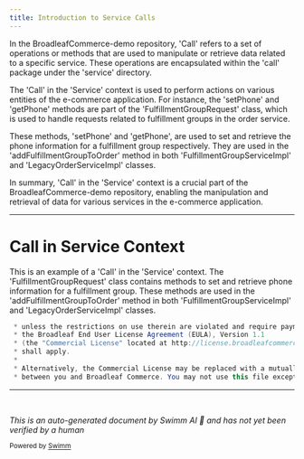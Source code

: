 ```yaml
---
title: Introduction to Service Calls
---
```

In the BroadleafCommerce-demo repository, 'Call' refers to a set of operations or methods that are used to manipulate or retrieve data related to a specific service. These operations are encapsulated within the 'call' package under the 'service' directory.

The 'Call' in the 'Service' context is used to perform actions on various entities of the e-commerce application. For instance, the 'setPhone' and 'getPhone' methods are part of the 'FulfillmentGroupRequest' class, which is used to handle requests related to fulfillment groups in the order service.

These methods, 'setPhone' and 'getPhone', are used to set and retrieve the phone information for a fulfillment group respectively. They are used in the 'addFulfillmentGroupToOrder' method in both 'FulfillmentGroupServiceImpl' and 'LegacyOrderServiceImpl' classes.

In summary, 'Call' in the 'Service' context is a crucial part of the BroadleafCommerce-demo repository, enabling the manipulation and retrieval of data for various services in the e-commerce application.

<SwmSnippet path="/core/broadleaf-framework/src/main/java/org/broadleafcommerce/core/order/service/call/FulfillmentGroupRequest.java" line="9">

---

# Call in Service Context

This is an example of a 'Call' in the 'Service' context. The 'FulfillmentGroupRequest' class contains methods to set and retrieve phone information for a fulfillment group. These methods are used in the 'addFulfillmentGroupToOrder' method in both 'FulfillmentGroupServiceImpl' and 'LegacyOrderServiceImpl' classes.

```java
 * unless the restrictions on use therein are violated and require payment to Broadleaf in which case
 * the Broadleaf End User License Agreement (EULA), Version 1.1
 * (the "Commercial License" located at http://license.broadleafcommerce.org/commercial_license-1.1.txt)
 * shall apply.
 * 
 * Alternatively, the Commercial License may be replaced with a mutually agreed upon license (the "Custom License")
 * between you and Broadleaf Commerce. You may not use this file except in compliance with the applicable license.
```

---

</SwmSnippet>

&nbsp;

*This is an auto-generated document by Swimm AI 🌊 and has not yet been verified by a human*

<SwmMeta version="3.0.0" repo-id="Z2l0aHViJTNBJTNBQnJvYWRsZWFmQ29tbWVyY2UtZGVtbyUzQSUzQWdpbGFkbmF2b3Q=" repo-name="BroadleafCommerce-demo" doc-type="overview"><sup>Powered by [Swimm](/)</sup></SwmMeta>
